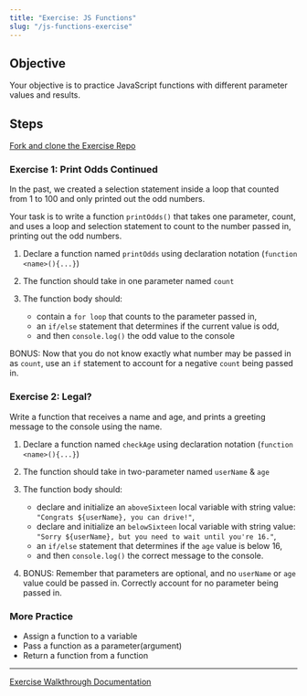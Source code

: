 ```yaml
---
title: "Exercise: JS Functions"
slug: "/js-functions-exercise"
---
```


## Objective

Your objective is to practice JavaScript functions with different parameter values and results.

## Steps

[Fork and clone the Exercise Repo](https://github.com/Bryantellius/JavaScript_Functions)

### Exercise 1: Print Odds Continued

In the past, we created a selection statement inside a loop that counted from 1 to 100 and only printed out the odd numbers.

Your task is to write a function `printOdds()` that takes one parameter, count, and uses a loop and selection statement to count to the number passed in, printing out the odd numbers.

1. Declare a function named `printOdds` using declaration notation (`function <name>(){...}`)

2. The function should take in one parameter named `count`

3. The function body should:

   - contain a `for loop` that counts to the parameter passed in,
   - an `if/else` statement that determines if the current value is odd,
   - and then `console.log()` the odd value to the console

BONUS: Now that you do not know exactly what number may be passed in as `count`, use an `if` statement to account for a negative `count` being passed in.

### Exercise 2: Legal?

Write a function that receives a name and age, and prints a greeting message to the console using the name.

1. Declare a function named `checkAge` using declaration notation (`function <name>(){...}`)
2. The function should take in two-parameter named `userName` & `age`
3. The function body should:

   - declare and initialize an `aboveSixteen` local variable with string value: `"Congrats ${userName}, you can drive!"`,
   - declare and initialize an `belowSixteen` local variable with string value: `"Sorry ${userName}, but you need to wait until you're 16."`,
   - an `if/else` statement that determines if the `age` value is below 16,
   - and then `console.log()` the correct message to the console.

4. BONUS: Remember that parameters are optional, and no `userName` or `age` value could be passed in. Correctly account for no parameter being passed in.

### More Practice

- Assign a function to a variable
- Pass a function as a parameter(argument)
- Return a function from a function

---

[Exercise Walkthrough Documentation](https://docs.google.com/document/d/1Eyi0ESh0fTvSveKO2MbWr8bJ8-1JI9p9Sr9tUkx0Psg/edit?usp=sharing)
